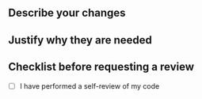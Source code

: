 <!--
PR title: GRW-123 / Feature / Awesome new thing
-->

## Describe your changes

<!--
What changes are made?
If there are many changes, a list might be a good format.
If it makes sense, add screenshots and/or screen recordings here.
-->

## Justify why they are needed

## Checklist before requesting a review

- [ ] I have performed a self-review of my code
